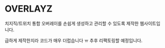 # OVERLAYZ

치지직/트위치 통합 오버레이를 손쉽게 생성하고 관리할 수 있도록 제작한 웹사이트입니다.

급하게 제작한지라 코드가 매우 더럽습니다 ㅠ 추후 리팩토링할 예정입니다.
